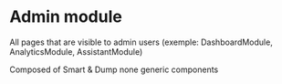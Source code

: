 # Admin module

All pages that are visible to admin users (exemple: DashboardModule, AnalyticsModule, AssistantModule)

Composed of Smart & Dump none generic components
